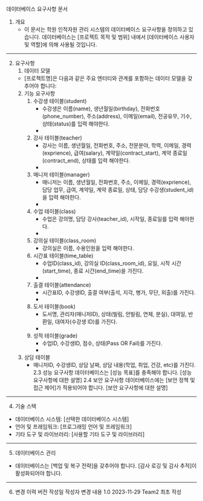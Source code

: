 데이터베이스 요구사항 문서
1. 개요
   - 이 문서는 학원 인적자원 관리 시스템의 데이터베이스 요구사항을 정의하고 있습니다. 데이터베이스는 [프로젝트 목적 및 범위]  내에서 [데이터베이스 사용자 및 역할]에 의해 사용될 것입니다.
---
2. 요구사항
   1. 데이터 모델
   - [프로젝트명]은 다음과 같은 주요 엔터티와 관계를 포함하는 데이터 모델을 갖추어야 합니다:
   2. 기능 요구사항
      1. 수강생 테이블(student)
         - 수강생은 이름(name), 생년월일(birthday), 전화번호(phone_number), 주소(address), 이메일(email), 전공유무, 기수, 상태(status)를 입력 해야한다.
         -
      2. 강사 테이블(teacher)
         - 강사는 이름, 생년월일, 전화번호, 주소, 전문분야, 학력, 이메일, 경력(exprience), 급여(salary), 계약일(contract_start), 계약 종료일(contract_end), 상태를 입력 해야한다.
         - 
      3. 매니저 테이블(manager)
         - 매니저는 이름, 생년월일, 전화번호, 주소, 이메일, 경력(exprience), 담당 업무, 급여, 계약일, 계약 종료일, 상태, 담당 수강생(student_id)을 입력 해야한다.
         - 
      4. 수업 테이블(class)
         - 수업은 강의명, 담당 강사(teacher_id), 시작일, 종료일를 입력 해야한다.
         - 
      5. 강의실 테이블(class_room)
         - 강의실은 이름, 수용인원을 입력 해야한다.
      6. 시간표 테이블(time_table)
         - 수업ID(class_id), 강의실 ID(class_room_id), 요일, 시작 시간(start_time), 종료 시간(end_time)을 가진다.
         - 
      7. 출결 테이블(attendance)
         - 시간표ID, 수강생ID, 출결 여부(출석, 지각, 병가, 무단, 외출)를 가진다.
         - 
      8. 도서 테이블(book)
         - 도서명, 관리자(매니저ID), 상태(빌림, 안빌림, 연체, 분실), 대여일, 반환일, 대여자(수강생 ID)를 가진다.
         - 
      9. 성적 테이블(grade)
         - 수업ID, 수강생ID, 점수, 상태(Pass OR Fail)를 가진다.
         - 
   10. 상담 테이블
         - 매니저ID, 수강생ID, 상담 날짜, 상담 내용(학업, 취업, 건강, etc)를 가진다.
2.3 성능 요구사항
데이터베이스는 [성능 목표]를 충족해야 합니다.
[성능 요구사항에 대한 설명]
2.4 보안 요구사항
데이터베이스에는 [보안 정책 및 접근 제어]가 적용되어야 합니다.
[보안 요구사항에 대한 설명]
---
4. 기술 스택
- 데이터베이스 시스템: [선택한 데이터베이스 시스템]
- 언어 및 프레임워크: [프로그래밍 언어 및 프레임워크]
- 기타 도구 및 라이브러리: [사용할 기타 도구 및 라이브러리]
---
5. 데이터베이스 관리
- 데이터베이스는 [백업 및 복구 전략]을 갖추어야 합니다.
[감사 로깅 및 감사 추적]이 활성화되어야 합니다.
---
6. 변경 이력
버전	작성일	작성자	변경 내용
1.0	2023-11-29	Team2	최초 작성
